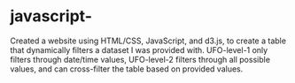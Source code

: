 # javascript-

Created a website using HTML/CSS, JavaScript, and d3.js, to create a table that dynamically filters a dataset I was provided with. UFO-level-1 only filters through date/time values, UFO-level-2 filters through all possible values, and can cross-filter the table based on provided values. 


